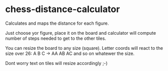 # chess-distance-calculator
Calculates and maps the distance for each figure. 

Just choose yor figure, place it on the board and calculator will compute number of steps needed to get to the other tiles.

You can resize the board to any size (square). Letter coords will react to the size over 26: A B C -> AA AB AC  and so on whatewer the size.

Dont worry text on tiles will resize accordingly ;-)

